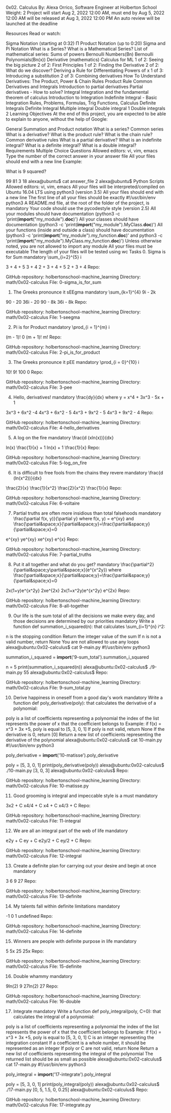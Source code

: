 0x02. Calculus
 By: Alexa Orrico, Software Engineer at Holberton School
 Weight: 2
 Project will start Aug 2, 2022 12:00 AM, must end by Aug 5, 2022 12:00 AM
 will be released at Aug 3, 2022 12:00 PM
 An auto review will be launched at the deadline




Resources
Read or watch:

Sigma Notation (starting at 0:32)
Π Product Notation (up to 0:20)
Sigma and Pi Notation
What is a Series?
What is a Mathematical Series?
List of mathematical series: Sums of powers
Bernoulli Numbers(Bn)
Bernoulli Polynomials(Bn(x))
Derivative (mathematics)
Calculus for ML
1 of 2: Seeing the big picture
2 of 2: First Principles
1 of 2: Finding the Derivative
2 of 2: What do we discover?
Deriving a Rule for Differentiating Powers of x
1 of 3: Introducing a substitution
2 of 3: Combining derivatives
How To Understand Derivatives: The Product, Power & Chain Rules
Product Rule
Common Derivatives and Integrals
Introduction to partial derivatives
Partial derivatives - How to solve?
Integral
Integration and the fundamental theorem of calculus
Introduction to Integration
Indefinite Integral - Basic Integration Rules, Problems, Formulas, Trig Functions, Calculus
Definite Integrals
Definite Integral
Multiple integral
Double integral 1
Double integrals 2
Learning Objectives
At the end of this project, you are expected to be able to explain to anyone, without the help of Google:

General
Summation and Product notation
What is a series?
Common series
What is a derivative?
What is the product rule?
What is the chain rule?
Common derivative rules
What is a partial derivative?
What is an indefinite integral?
What is a definite integral?
What is a double integral?
Requirements
Multiple Choice Questions
Allowed editors: vi, vim, emacs
Type the number of the correct answer in your answer file
All your files should end with a new line
Example:

What is 9 squared?

99
81
3
18
alexa@ubuntu$ cat answer_file
2
alexa@ubuntu$
Python Scripts
Allowed editors: vi, vim, emacs
All your files will be interpreted/compiled on Ubuntu 16.04 LTS using python3 (version 3.5)
All your files should end with a new line
The first line of all your files should be exactly #!/usr/bin/env python3
A README.md file, at the root of the folder of the project, is mandatory
Your code should use the pycodestyle style (version 2.5)
All your modules should have documentation (python3 -c 'print(__import__("my_module").__doc__)')
All your classes should have documentation (python3 -c 'print(__import__("my_module").MyClass.__doc__)')
All your functions (inside and outside a class) should have documentation (python3 -c 'print(__import__("my_module").my_function.__doc__)' and python3 -c 'print(__import__("my_module").MyClass.my_function.__doc__)')
Unless otherwise noted, you are not allowed to import any module
All your files must be executable
The length of your files will be tested using wc
Tasks
0. Sigma is for Sum
mandatory
\sum_{i=2}^{5} i

3 + 4 + 5
3 + 4
2 + 3 + 4 + 5
2 + 3 + 4
Repo:

GitHub repository: holbertonschool-machine_learning
Directory: math/0x02-calculus
File: 0-sigma_is_for_sum
 
1. The Greeks pronounce it sEEgma
mandatory
\sum_{k=1}^{4} 9i - 2k

90 - 20
36i - 20
90 - 8k
36i - 8k
Repo:

GitHub repository: holbertonschool-machine_learning
Directory: math/0x02-calculus
File: 1-seegma
 
2. Pi is for Product
mandatory
\prod_{i = 1}^{m} i

(m - 1)!
0
(m + 1)!
m!
Repo:

GitHub repository: holbertonschool-machine_learning
Directory: math/0x02-calculus
File: 2-pi_is_for_product
 
3. The Greeks pronounce it pEE
mandatory
\prod_{i = 0}^{10} i

10!
9!
100
0
Repo:

GitHub repository: holbertonschool-machine_learning
Directory: math/0x02-calculus
File: 3-pee
 
4. Hello, derivatives!
mandatory
\frac{dy}{dx} where y = x^4 + 3x^3 - 5x + 1

3x^3 + 6x^2 -4
4x^3 + 6x^2 - 5
4x^3 + 9x^2 - 5
4x^3 + 9x^2 - 4
Repo:

GitHub repository: holbertonschool-machine_learning
Directory: math/0x02-calculus
File: 4-hello_derivatives
 
5. A log on the fire
mandatory
\frac{d (xln(x))}{dx}

ln(x)
\frac{1}{x} + 1
ln(x) + 1
\frac{1}{x}
Repo:

GitHub repository: holbertonschool-machine_learning
Directory: math/0x02-calculus
File: 5-log_on_fire
 
6. It is difficult to free fools from the chains they revere
mandatory
\frac{d (ln(x^2))}{dx}

\frac{2}{x}
\frac{1}{x^2}
\frac{2}{x^2}
\frac{1}{x}
Repo:

GitHub repository: holbertonschool-machine_learning
Directory: math/0x02-calculus
File: 6-voltaire
 
7. Partial truths are often more insidious than total falsehoods
mandatory
\frac{\partial f(x, y)}{\partial y} where f(x, y) = e^{xy} and \frac{\partial&space;x}{\partial&space;y}=\frac{\partial&space;y}{\partial&space;x}=0

e^{xy}
ye^{xy}
xe^{xy}
e^{x}
Repo:

GitHub repository: holbertonschool-machine_learning
Directory: math/0x02-calculus
File: 7-partial_truths
 
8. Put it all together and what do you get?
mandatory
\frac{\partial^2}{\partial&space;y\partial&space;x}(e^{x^2y}) where \frac{\partial&space;x}{\partial&space;y}=\frac{\partial&space;y}{\partial&space;x}=0

2x(1+y)e^{x^2y}
2xe^{2x}
2x(1+x^2y)e^{x^2y}
e^{2x}
Repo:

GitHub repository: holbertonschool-machine_learning
Directory: math/0x02-calculus
File: 8-all-together
 
9. Our life is the sum total of all the decisions we make every day, and those decisions are determined by our priorities
mandatory
Write a function def summation_i_squared(n): that calculates \sum_{i=1}^{n} i^2:

n is the stopping condition
Return the integer value of the sum
If n is not a valid number, return None
You are not allowed to use any loops
alexa@ubuntu:0x02-calculus$ cat 9-main.py 
#!/usr/bin/env python3

summation_i_squared = __import__('9-sum_total').summation_i_squared

n = 5
print(summation_i_squared(n))
alexa@ubuntu:0x02-calculus$ ./9-main.py 
55
alexa@ubuntu:0x02-calculus$
Repo:

GitHub repository: holbertonschool-machine_learning
Directory: math/0x02-calculus
File: 9-sum_total.py
 
10. Derive happiness in oneself from a good day's work
mandatory
Write a function def poly_derivative(poly): that calculates the derivative of a polynomial:

poly is a list of coefficients representing a polynomial
the index of the list represents the power of x that the coefficient belongs to
Example: if f(x) = x^3 + 3x +5, poly is equal to [5, 3, 0, 1]
If poly is not valid, return None
If the derivative is 0, return [0]
Return a new list of coefficients representing the derivative of the polynomial
alexa@ubuntu:0x02-calculus$ cat 10-main.py 
#!/usr/bin/env python3

poly_derivative = __import__('10-matisse').poly_derivative

poly = [5, 3, 0, 1]
print(poly_derivative(poly))
alexa@ubuntu:0x02-calculus$ ./10-main.py 
[3, 0, 3]
alexa@ubuntu:0x02-calculus$
Repo:

GitHub repository: holbertonschool-machine_learning
Directory: math/0x02-calculus
File: 10-matisse.py
 
11. Good grooming is integral and impeccable style is a must
mandatory


3x2 + C
x4/4 + C
x4 + C
x4/3 + C
Repo:

GitHub repository: holbertonschool-machine_learning
Directory: math/0x02-calculus
File: 11-integral
 
12. We are all an integral part of the web of life
mandatory


e2y + C
ey + C
e2y/2 + C
ey/2 + C
Repo:

GitHub repository: holbertonschool-machine_learning
Directory: math/0x02-calculus
File: 12-integral
 
13. Create a definite plan for carrying out your desire and begin at once
mandatory


3
6
9
27
Repo:

GitHub repository: holbertonschool-machine_learning
Directory: math/0x02-calculus
File: 13-definite
 
14. My talents fall within definite limitations
mandatory


-1
0
1
undefined
Repo:

GitHub repository: holbertonschool-machine_learning
Directory: math/0x02-calculus
File: 14-definite
 
15. Winners are people with definite purpose in life
mandatory


5
5x
25
25x
Repo:

GitHub repository: holbertonschool-machine_learning
Directory: math/0x02-calculus
File: 15-definite
 
16. Double whammy
mandatory


9ln(2)
9
27ln(2)
27
Repo:

GitHub repository: holbertonschool-machine_learning
Directory: math/0x02-calculus
File: 16-double
 
17. Integrate
mandatory
Write a function def poly_integral(poly, C=0): that calculates the integral of a polynomial:

poly is a list of coefficients representing a polynomial
the index of the list represents the power of x that the coefficient belongs to
Example: if f(x) = x^3 + 3x +5, poly is equal to [5, 3, 0, 1]
C is an integer representing the integration constant
If a coefficient is a whole number, it should be represented as an integer
If poly or C are not valid, return None
Return a new list of coefficients representing the integral of the polynomial
The returned list should be as small as possible
alexa@ubuntu:0x02-calculus$ cat 17-main.py 
#!/usr/bin/env python3

poly_integral = __import__('17-integrate').poly_integral

poly = [5, 3, 0, 1]
print(poly_integral(poly))
alexa@ubuntu:0x02-calculus$ ./17-main.py 
[0, 5, 1.5, 0, 0.25]
alexa@ubuntu:0x02-calculus$
Repo:

GitHub repository: holbertonschool-machine_learning
Directory: math/0x02-calculus
File: 17-integrate.py
